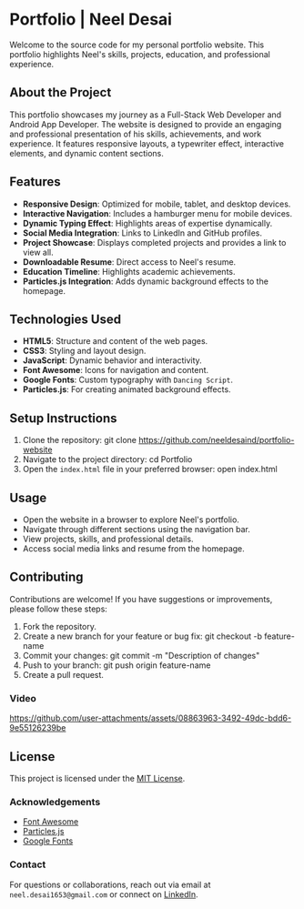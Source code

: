 # Portfolio | Neel Desai

Welcome to the source code for my personal portfolio website. This portfolio highlights Neel's skills, projects, education, and professional experience.

## About the Project

This portfolio showcases my journey as a Full-Stack Web Developer and Android App Developer. The website is designed to provide an engaging and professional presentation of his skills, achievements, and work experience. It features responsive layouts, a typewriter effect, interactive elements, and dynamic content sections.

## Features

- **Responsive Design**: Optimized for mobile, tablet, and desktop devices.
- **Interactive Navigation**: Includes a hamburger menu for mobile devices.
- **Dynamic Typing Effect**: Highlights areas of expertise dynamically.
- **Social Media Integration**: Links to LinkedIn and GitHub profiles.
- **Project Showcase**: Displays completed projects and provides a link to view all.
- **Downloadable Resume**: Direct access to Neel's resume.
- **Education Timeline**: Highlights academic achievements.
- **Particles.js Integration**: Adds dynamic background effects to the homepage.

## Technologies Used

- **HTML5**: Structure and content of the web pages.
- **CSS3**: Styling and layout design.
- **JavaScript**: Dynamic behavior and interactivity.
- **Font Awesome**: Icons for navigation and content.
- **Google Fonts**: Custom typography with `Dancing Script`.
- **Particles.js**: For creating animated background effects.

## Setup Instructions

1. Clone the repository:
   git clone https://github.com/neeldesaind/portfolio-website
2. Navigate to the project directory:
   cd Portfolio
3. Open the `index.html` file in your preferred browser:
   open index.html

## Usage

- Open the website in a browser to explore Neel's portfolio.
- Navigate through different sections using the navigation bar.
- View projects, skills, and professional details.
- Access social media links and resume from the homepage.

## Contributing

Contributions are welcome! If you have suggestions or improvements, please follow these steps:

1. Fork the repository.
2. Create a new branch for your feature or bug fix:
   git checkout -b feature-name
3. Commit your changes:
   git commit -m "Description of changes"
4. Push to your branch:
   git push origin feature-name
5. Create a pull request.


### Video
https://github.com/user-attachments/assets/08863963-3492-49dc-bdd6-9e55126239be

## License

This project is licensed under the [MIT License](https://github.com/neeldesaind/portfolio-website/blob/main/LICENSE).  

### Acknowledgements

- [Font Awesome](https://fontawesome.com/)
- [Particles.js](https://vincentgarreau.com/particles.js/)
- [Google Fonts](https://fonts.google.com/)

### Contact

For questions or collaborations, reach out via email at `neel.desai1653@gmail.com` or connect on [LinkedIn](https://www.linkedin.com/in/neeldesaind/).
